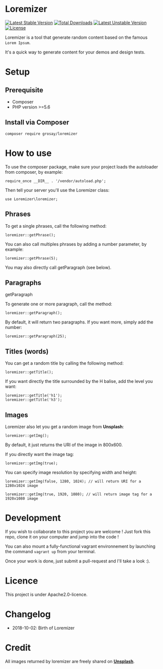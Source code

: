 # Loremizer

[![Latest Stable Version](https://poser.pugx.org/grosay/loremizer/v/stable)](https://packagist.org/packages/grosay/loremizer)
[![Total Downloads](https://poser.pugx.org/grosay/loremizer/downloads)](https://packagist.org/packages/grosay/loremizer)
[![Latest Unstable Version](https://poser.pugx.org/grosay/loremizer/v/unstable)](https://packagist.org/packages/grosay/loremizer)
[![License](https://poser.pugx.org/grosay/loremizer/license)](https://packagist.org/packages/grosay/loremizer)

Loremizer is a tool that generate random content based on the famous `Lorem Ipsum`. 

It's a quick way to generate content for your demos and design tests.

# Setup

## Prerequisite

* Composer
* PHP version >=5.6

## Install via Composer

`composer require grosay/loremizer`

# How to use

To use the composer package, make sure your project loads the autoloader from composer, by example:

`require_once __DIR__ . '/vendor/autoload.php';`

Then tell your server you'll use the Loremizer class:

`use Loremizer\loremizer;`


## Phrases
To get a single phrases, call the following method:

`loremizer::getPhrase();`

You can also call multiples phrases by adding a number parameter, by example:

`loremizer::getPhrase(5);`

You may also directly call getParagraph (see below).

## Paragraphs
getParagraph

To generate one or more paragraph, call the method:

`loremizer::getParagraph();`

By default, it will return two paragraphs. If you want more, simply add the number:

`loremizer::getParagraph(25);`

## Titles (words)

You can get a random title by calling the following method:

`loremizer::getTitle();`

If you want directly the title surrounded by the H balise, add the level you want:

```
loremizer::getTitle('h1');
loremizer::getTitle('h3');
```

## Images

Loremizer also let you get a random image from **Unsplash**:

`loremizer::getImg();`

By default, it just returns the URI of the image in 800x600. 

If you directly want the image tag:

`loremizer::getImg(true);`

You can specify image resolution by specifying width and height:

```
loremizer::getImg(false, 1280, 1024); // will return URI for a 1280x1024 image

loremizer::getImg(true, 1920, 1080); // will return image tag for a 1920x1080 image
```

# Development

If you wish to collaborate to this project you are welcome ! Just fork this repo, clone it on your computer and jump into the code !

You can also mount a fully-functional vagrant environnement by launching the command `vagrant up` from your terminal.

Once your work is done, just submit a pull-request and I'll take a look :).

# Licence

This project is under Apache2.0-licence.

# Changelog

* 2018-10-02: Birth of Loremizer

# Credit

All images returned by loremizer are freely shared on [**Unsplash**](https://unsplash.com/).
